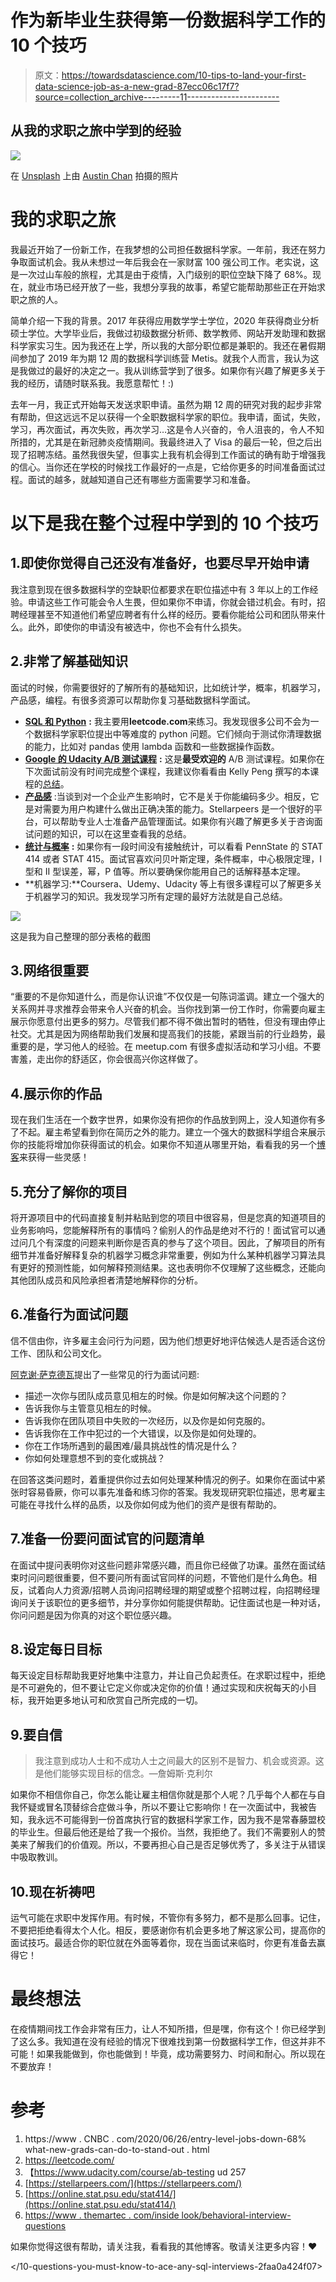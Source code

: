 # 作为新毕业生获得第一份数据科学工作的 10 个技巧

> 原文：<https://towardsdatascience.com/10-tips-to-land-your-first-data-science-job-as-a-new-grad-87ecc06c17f7?source=collection_archive---------11----------------------->

## 从我的求职之旅中学到的经验

![](img/93690763ee5289e8df67a1aa93ed59c8.png)

在 [Unsplash](https://unsplash.com/s/photos/positive?utm_source=unsplash&utm_medium=referral&utm_content=creditCopyText) 上由 [Austin Chan](https://unsplash.com/@austinchan?utm_source=unsplash&utm_medium=referral&utm_content=creditCopyText) 拍摄的照片

# 我的求职之旅

我最近开始了一份新工作，在我梦想的公司担任数据科学家。一年前，我还在努力争取面试机会。我从未想过一年后我会在一家财富 100 强公司工作。老实说，这是一次过山车般的旅程，尤其是由于疫情，入门级别的职位空缺下降了 68%。现在，就业市场已经开放了一些，我想分享我的故事，希望它能帮助那些正在开始求职之旅的人。

简单介绍一下我的背景。2017 年获得应用数学学士学位，2020 年获得商业分析硕士学位。大学毕业后，我做过初级数据分析师、数学教师、网站开发助理和数据科学家实习生。因为我还在上学，所以我的大部分职位都是兼职的。我还在暑假期间参加了 2019 年为期 12 周的数据科学训练营 Metis。就我个人而言，我认为这是我做过的最好的决定之一。我从训练营学到了很多。如果你有兴趣了解更多关于我的经历，请随时联系我。我愿意帮忙！:)

去年一月，我正式开始每天发送求职申请。虽然为期 12 周的研究对我的起步非常有帮助，但这远远不足以获得一个全职数据科学家的职位。我申请，面试，失败，学习，再次面试，再次失败，再次学习…这是令人兴奋的，令人沮丧的，令人不知所措的，尤其是在新冠肺炎疫情期间。我最终进入了 Visa 的最后一轮，但之后出现了招聘冻结。虽然我很失望，但事实上我有机会得到工作面试的确有助于增强我的信心。当你还在学校的时候找工作最好的一点是，它给你更多的时间准备面试过程。面试的越多，就越知道自己还有哪些方面需要学习和准备。

# 以下是我在整个过程中学到的 10 个技巧

## 1.即使你觉得自己还没有准备好，也要尽早开始申请

我注意到现在很多数据科学的空缺职位都要求在职位描述中有 3 年以上的工作经验。申请这些工作可能会令人生畏，但如果你不申请，你就会错过机会。有时，招聘经理甚至不知道他们希望应聘者有什么样的经历。要看你能给公司和团队带来什么。此外，即使你的申请没有被选中，你也不会有什么损失。

## 2.非常了解基础知识

面试的时候，你需要很好的了解所有的基础知识，比如统计学，概率，机器学习，产品感，编程。有很多资源可以帮助你复习基础数据科学面试。

*   [**SQL 和 Python**](https://leetcode.com/) **:** 我主要用**leetcode.com**来练习。我发现很多公司不会为一个数据科学家职位提出中等难度的 python 问题。它们倾向于测试你清理数据的能力，比如对 pandas 使用 lambda 函数和一些数据操作函数。
*   [**Google 的 Udacity A/B 测试课程**](https://www.udacity.com/course/ab-testing--ud257) **:** 这是**最受欢迎的** A/B 测试课程。如果你在下次面试前没有时间完成整个课程，我建议你看看由 Kelly Peng 撰写的本课程的[总结](/a-summary-of-udacity-a-b-testing-course-9ecc32dedbb1)。
*   [**产品感**](https://stellarpeers.com) :当谈到对一个企业产生影响时，它不是关于你能编码多少。相反，它是对需要为用户构建什么做出正确决策的能力。Stellarpeers 是一个很好的平台，可以帮助专业人士准备产品管理面试。如果你有兴趣了解更多关于咨询面试问题的知识，可以在这里查看我的总结。
*   [**统计与概率**](https://online.stat.psu.edu/stat414/) **:** 如果你有一段时间没有接触统计，可以看看 PennState 的 STAT 414 或者 STAT 415。面试官喜欢问贝叶斯定理，条件概率，中心极限定理，I 型和 II 型误差，幂，P 值等。所以要确保你能用自己的话解释基本定理。
*   **机器学习:**Coursera、Udemy、Udacity 等上有很多课程可以了解更多关于机器学习的知识。我发现学习所有定理的最好方法就是自己总结。

![](img/fc38fe72d216a59995eeb3658bab31cd.png)

这是我为自己整理的部分表格的截图

## 3.网络很重要

“重要的不是你知道什么，而是你认识谁”不仅仅是一句陈词滥调。建立一个强大的关系网并寻求推荐会带来令人兴奋的机会。当你找到第一份工作时，你需要向雇主展示你愿意付出更多的努力。尽管我们都不得不做出暂时的牺牲，但没有理由停止社交。尤其是因为网络帮助我们发展和提高我们的技能，紧跟当前的行业趋势，最重要的是，学习他人的经验。在 meetup.com 有很多虚拟活动和学习小组。不要害羞，走出你的舒适区，你会很高兴你这样做了。

## 4.展示你的作品

现在我们生活在一个数字世界，如果你没有把你的作品放到网上，没人知道你有多了不起。雇主希望看到你在简历之外的能力。建立一个强大的数据科学组合来展示你的技能将增加你获得面试的机会。如果你不知道从哪里开始，看看我的另一个[博客](/10-open-source-dataset-finders-for-your-next-ml-project-c8d01679160d)来获得一些灵感！

## 5.充分了解你的项目

将开源项目中的代码直接复制并粘贴到您的项目中很容易，但是您真的知道项目的业务影响吗，您能解释所有的事情吗？偷别人的作品是绝对不行的！面试官可以通过问几个有深度的问题来判断你是否真的参与了这个项目。因此，了解项目的所有细节并准备好解释复杂的机器学习概念非常重要，例如为什么某种机器学习算法具有更好的预测性能，如何解释预测结果。这也表明你不仅理解了这些概念，还能向其他团队成员和风险承担者清楚地解释你的分析。

## 6.准备行为面试问题

信不信由你，许多雇主会问行为问题，因为他们想更好地评估候选人是否适合这份工作、团队和公司文化。

[阿克谢·萨克德瓦](https://www.themartec.com/insidelook/behavioral-interview-questions)提出了一些常见的行为面试问题:

*   描述一次你与团队成员意见相左的时候。你是如何解决这个问题的？
*   告诉我你与主管意见相左的时候。
*   告诉我你在团队项目中失败的一次经历，以及你是如何克服的。
*   告诉我你在工作中犯过的一个大错误，以及你是如何处理的。
*   你在工作场所遇到的最困难/最具挑战性的情况是什么？
*   你如何处理意想不到的变化或挑战？

在回答这类问题时，着重提供你过去如何处理某种情况的例子。如果你在面试中紧张时容易昏厥，你可以事先准备和练习你的答案。我发现研究职位描述，思考雇主可能在寻找什么样的品质，以及你如何成为他们的资产是很有帮助的。

## 7.准备一份要问面试官的问题清单

在面试中提问表明你对这些问题非常感兴趣，而且你已经做了功课。虽然在面试结束时问问题很重要，但不要问所有面试官同样的问题，不管他们是什么角色。相反，试着向人力资源/招聘人员询问招聘经理的期望或整个招聘过程，向招聘经理询问关于该职位的更多细节，并分享你如何能提供帮助。记住面试也是一种对话，你问问题是因为你真的对这个职位感兴趣。

## 8.设定每日目标

每天设定目标帮助我更好地集中注意力，并让自己负起责任。在求职过程中，拒绝是不可避免的，但不要让它定义你或决定你的价值！通过实现和庆祝每天的小目标，我开始更多地认可和欣赏自己所完成的一切。

## 9.要自信

> 我注意到成功人士和不成功人士之间最大的区别不是智力、机会或资源。这是他们能够实现目标的信念。—詹姆斯·克利尔

如果你不相信你自己，你怎么能让雇主相信你就是那个人呢？几乎每个人都在与自我怀疑或冒名顶替综合症做斗争，所以不要让它影响你！在一次面试中，我被告知，我永远不可能得到一份首席执行官的数据科学家工作，因为我不是常春藤盟校的毕业生。但最后他还是给了我一个报价。当然，我拒绝了。我们不需要别人的赞美来了解我们的价值观。所以，不要再担心自己是否足够优秀了，多关注于从错误中吸取教训。

## 10.现在祈祷吧

运气可能在求职中发挥作用。有时候，不管你有多努力，都不是那么回事。记住，不要把拒绝看得太个人化。相反，要感谢你有机会更多地了解这家公司，提高你的面试技巧。最适合你的职位就在外面等着你，现在当面试来临时，你更有准备去赢得它！

# 最终想法

在疫情期间找工作会非常有压力，让人不知所措，但是嘿，你有这个！你已经学到了这么多。我知道在没有经验的情况下很难找到第一份数据科学工作，但这并非不可能！如果我能做到，你也能做到！毕竟，成功需要努力、时间和耐心。所以现在不要放弃！

# 参考

1.  https://www . CNBC . com/2020/06/26/entry-level-jobs-down-68% what-new-grads-can-do-to-stand-out . html
2.  https://leetcode.com/
3.  【https://www.udacity.com/course/ab-testing ud 257
4.  [https://stellarpeers.com/](https://stellarpeers.com/)
5.  [https://online.stat.psu.edu/stat414/](https://online.stat.psu.edu/stat414/)
6.  [https://www . themartec . com/inside look/behavioral-interview-questions](https://www.themartec.com/insidelook/behavioral-interview-questions)

如果你觉得这很有帮助，请关注我，看看我的其他博客。敬请关注更多内容！❤

</how-to-prepare-for-business-case-interview-as-an-analyst-6e9d68ce2fd8>  </10-questions-you-must-know-to-ace-any-sql-interviews-2faa0a424f07>  </probability-sampling-methods-explained-with-python-4c0a19a59456>  </understanding-and-choosing-the-right-probability-distributions-with-examples-5051b59b5211>  </how-to-handle-missing-values-in-python-23407781b2b0> 
